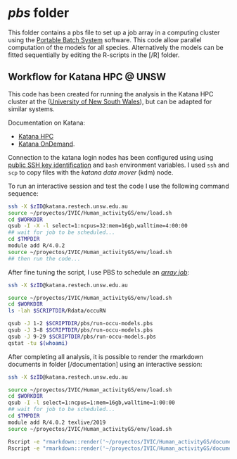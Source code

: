 # _pbs_ folder

This folder contains a pbs file to set up a job array in a computing cluster using the [Portable Batch System](https://en.wikipedia.org/wiki/Portable_Batch_System) software. This code allow parallel computation of the models for all species. Alternatively the models can be fitted sequentially by editing the R-scripts in the [/R] folder.

## Workflow for Katana HPC @ UNSW

This code has been created for running the analysis in the Katana HPC cluster at the ([University of New South Wales](https://github.com/unsw-edu-au)), but can be adapted for similar systems.

Documentation on Katana:
* [Katana HPC](https://unsw-restech.github.io/index.html)
* [Katana OnDemand](https://unsw-restech.github.io/using_katana/ondemand.html).

Connection to the katana login nodes has been configured using using [public SSH key identification](https://www.ssh.com/ssh/public-key-authentication) and `bash` environment variables. I used `ssh` and `scp` to copy files with the *katana data mover* (kdm) node.

To run an interactive session and test the code I use the following command sequence:

```sh
ssh -X $zID@katana.restech.unsw.edu.au
source ~/proyectos/IVIC/Human_activityGS/env/load.sh
cd $WORKDIR
qsub -I -X -l select=1:ncpus=32:mem=16gb,walltime=4:00:00
## wait for job to be scheduled...
cd $TMPDIR
module add R/4.0.2
source ~/proyectos/IVIC/Human_activityGS/env/load.sh
## then run the code...
```

After fine tuning the script, I use PBS to schedule an *[array job](https://unsw-restech.github.io/using_katana/running_jobs.html#array-jobs)*:

```sh
ssh -X $zID@katana.restech.unsw.edu.au

source ~/proyectos/IVIC/Human_activityGS/env/load.sh
cd $WORKDIR
ls -lah $SCRIPTDIR/Rdata/occuRN

qsub -J 1-2 $SCRIPTDIR/pbs/run-occu-models.pbs
qsub -J 3-8 $SCRIPTDIR/pbs/run-occu-models.pbs
qsub -J 9-29 $SCRIPTDIR/pbs/run-occu-models.pbs
qstat -tu $(whoami)

```

After completing all analysis, it is possible to render the rmarkdown documents in folder [/documentation] using an interactive session:

```sh
ssh -X $zID@katana.restech.unsw.edu.au

source ~/proyectos/IVIC/Human_activityGS/env/load.sh
cd $WORKDIR
qsub -I -l select=1:ncpus=1:mem=16gb,walltime=1:00:00
## wait for job to be scheduled...
cd $TMPDIR
module add R/4.0.2 texlive/2019
source ~/proyectos/IVIC/Human_activityGS/env/load.sh

Rscript -e "rmarkdown::render('~/proyectos/IVIC/Human_activityGS/documentation/supplementary-methods-1.Rmd',output_format='pdf_document')"
Rscript -e "rmarkdown::render('~/proyectos/IVIC/Human_activityGS/documentation/supplementary-methods-2.Rmd',output_format='pdf_document')"

```
